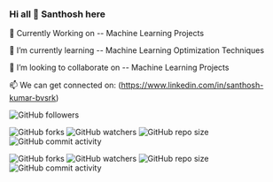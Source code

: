 ### Hi all 👋 Santhosh here
🔭 Currently Working on -- Machine Learning Projects

🌱 I’m currently learning -- Machine Learning Optimization Techniques

👯 I’m looking to collaborate on -- Machine Learning Projects

📫 We can get connected on: (https://www.linkedin.com/in/santhosh-kumar-bvsrk)


![GitHub followers](https://img.shields.io/github/followers/santhoshbvsrk?label=My%20Followers&style=social)



![GitHub forks](https://img.shields.io/github/forks/santhoshbvsrk/EDA-Python?label=EDA-Python%20Forks&style=social) ![GitHub watchers](https://img.shields.io/github/watchers/santhoshbvsrk/EDA-Python?label=Watchers&style=social) ![GitHub repo size](https://img.shields.io/github/repo-size/santhoshbvsrk/EDA-Python?label=Repo%20size&style=social) ![GitHub commit activity](https://img.shields.io/github/commit-activity/m/santhoshbvsrk/EDA-Python?label=Commit%20Activity&style=social)


![GitHub forks](https://img.shields.io/github/forks/santhoshbvsrk/Machine-Learning-Projects?label=Machine%20Learning%20Projects%20Forks&style=social) ![GitHub watchers](https://img.shields.io/github/watchers/santhoshbvsrk/Machine-Learning-Projects?label=Watchers&style=social) ![GitHub repo size](https://img.shields.io/github/repo-size/santhoshbvsrk/Machine-Learning-Projects?label=Repo%20size&style=social) ![GitHub commit activity](https://img.shields.io/github/commit-activity/m/santhoshbvsrk/Machine-Learning-Projects?label=Commit%20Activity&style=social)
